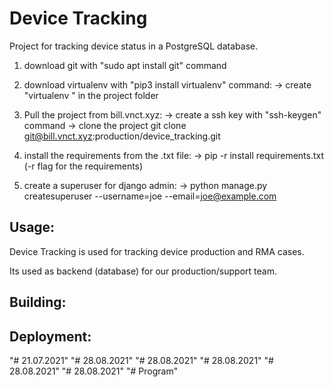 # Device Tracking

Project for tracking device status in a PostgreSQL database.

1. download git with "sudo apt install git" command

2. download virtualenv with "pip3 install virtualenv" command:
	-> create "virtualenv <name>" in the project folder

3. Pull the project from bill.vnct.xyz:
	-> create a ssh key with "ssh-keygen" command
	-> clone the project git clone git@bill.vnct.xyz:production/device_tracking.git

4. install the requirements from the .txt file:
	-> pip -r install requirements.txt (-r flag for the requirements)

5. create a superuser for django admin:
	-> python manage.py createsuperuser --username=joe --email=joe@example.com

## Usage:

Device Tracking is used for tracking device production and RMA cases.

Its used as backend (database) for our production/support team.

## Building:

## Deployment:
"# 21.07.2021" 
"# 28.08.2021" 
"# 28.08.2021" 
"# 28.08.2021" 
"# 28.08.2021" 
"# 28.08.2021" 
"# Program" 

